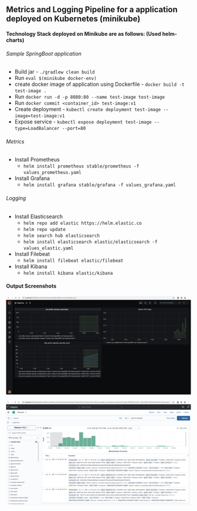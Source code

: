 ## Metrics and Logging Pipeline for a application deployed on Kubernetes (minikube) 

#### Technology Stack deployed on Minikube are as follows: (Used helm-charts)

###### Sample SpringBoot application
- Build jar - `./gradlew clean build`
- Run `eval $(minikube docker-env)`
- create docker image of application using Dockerfile - `docker build -t test-image .`
- Run `docker run -d -p 8080:80 --name test-image test-image`
- Run `docker commit <container_id> test-image:v1`
- Create deployment - `kubectl create deployment test-image --image=test-image:v1`
- Expose service - `kubectl expose deployment test-image --type=LoadBalancer --port=80`

###### Metrics
- Install Prometheus
  - `helm install prometheus stable/prometheus -f values_prometheus.yaml`
- Install Grafana
  - `helm install grafana stable/grafana -f values_grafana.yaml`

###### Logging
- Install Elasticsearch
  - `helm repo add elastic https://helm.elastic.co`
  - `helm repo update`
  - `helm search hub elasticsearch`
  - `helm install elasticsearch elastic/elasticsearch -f values_elastic.yaml`
- Install Filebeat
  - `helm install filebeat elastic/filebeat`
- Install Kibana
  - `helm install kibana elastic/kibana`

#### Output Screenshots

![alt text](https://github.com/kiran3394/Observability/blob/master/results_screenshots/few%20metrics.png?raw=true)

![alt text](https://github.com/kiran3394/Observability/blob/master/results_screenshots/logs_from_elasticsearch.png?raw=true)



